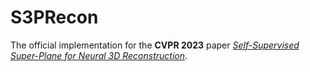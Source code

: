 # S3PRecon

The official implementation for the **CVPR 2023** paper [_Self-Supervised Super-Plane for Neural 3D Reconstruction_](https://openaccess.thecvf.com/content/CVPR2023/papers/Ye_Self-Supervised_Super-Plane_for_Neural_3D_Reconstruction_CVPR_2023_paper.pdf).
